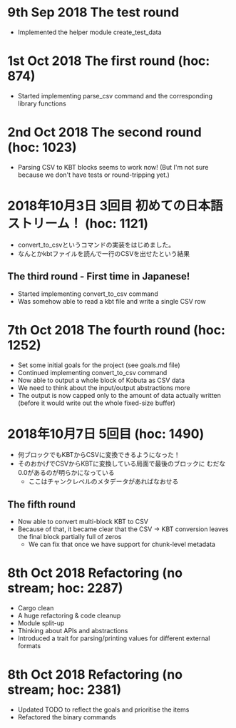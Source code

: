 # 9th Sep 2018 The test round
- Implemented the helper module create_test_data

# 1st Oct 2018 The first round (hoc: 874)
- Started implementing parse_csv command and the corresponding library functions

# 2nd Oct 2018 The second round (hoc: 1023)
- Parsing CSV to KBT blocks seems to work now!
(But I'm not sure because we don't have tests or round-tripping yet.)

# 2018年10月3日 3回目 初めての日本語ストリーム！ (hoc: 1121)
- convert_to_csvというコマンドの実装をはじめました。
- なんとかkbtファイルを読んで一行のCSVを出せたという結果

## The third round - First time in Japanese!
- Started implementing convert_to_csv command
- Was somehow able to read a kbt file and write a single CSV row

# 7th Oct 2018 The fourth round (hoc: 1252)
- Set some initial goals for the project (see goals.md file)
- Continued implementing convert_to_csv command
- Now able to output a whole block of Kobuta as CSV data
- We need to think about the input/output abstractions more
- The output is now capped only to the amount of data actually written
(before it would write out the whole fixed-size buffer)

# 2018年10月7日 5回目 (hoc: 1490)
- 何ブロックでもKBTからCSVに変換できるようになった！
- そのおかげでCSVからKBTに変換している局面で最後のブロックに
むだな0.0があるのが明らかになっている
    - ここはチャンクレベルのメタデータがあればなおせる

## The fifth round
- Now able to convert multi-block KBT to CSV
- Because of that, it became clear that the CSV -> KBT
  conversion leaves the final block partially full
  of zeros
    - We can fix that once we have support for chunk-level metadata

# 8th Oct 2018 Refactoring (no stream; hoc: 2287)
- Cargo clean
- A huge refactoring & code cleanup
- Module split-up
- Thinking about APIs and abstractions
- Introduced a trait for parsing/printing values for different external formats

# 8th Oct 2018 Refactoring (no stream; hoc: 2381)
- Updated TODO to reflect the goals and prioritise the items
- Refactored the binary commands
